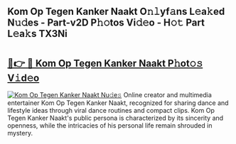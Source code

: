 ## Kom Op Tegen Kanker Naakt O𝚗𝚕yf𝚊ns L𝚎a𝚔ed N𝚞𝚍es - Part-v2D P𝚑𝚘tos Vi𝚍𝚎o - H𝚘𝚝 Part L𝚎a𝚔s TX3Ni

# <h2><a href="http://kf1piz.oniu.top/?m=Kom+Op+Tegen+Kanker+Naakt">🔗👉 🔴 Kom Op Tegen Kanker Naakt P𝚑ot𝚘𝚜 V𝚒d𝚎o</a></h2>

[![Kom Op Tegen Kanker Naakt Nu𝚍e𝚜](https://i.imgur.com/0qMVB7G.gif)](http://kf1piz.oniu.top/?m=Kom+Op+Tegen+Kanker+Naakt)
Online creator and multimedia entertainer Kom Op Tegen Kanker Naakt, recognized for sharing dance and lifestyle ideas through viral dance routines and compact clips. Kom Op Tegen Kanker Naakt's public persona is characterized by its sincerity and openness, while the intricacies of his personal life remain shrouded in mystery.  
